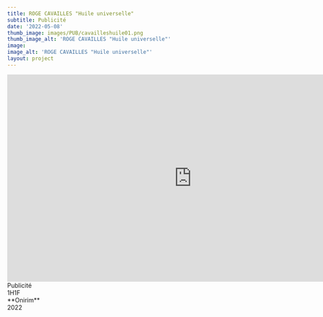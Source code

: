 ```yaml
---
title: ROGE CAVAILLES "Huile universelle"     
subtitle: Publicité
date: '2022-05-08'
thumb_image: images/PUB/cavailleshuile01.png
thumb_image_alt: 'ROGE CAVAILLES "Huile universelle"'
image: 
image_alt: 'ROGE CAVAILLES "Huile universelle"'
layout: project
---
```


<iframe width="853" height="480" src="https://www.youtube.com/embed/pZdepAxhePM" title="Cavaillès | L' Huile Universelle de Surgras" frameborder="0" allow="accelerometer; autoplay; clipboard-write; encrypted-media; gyroscope; picture-in-picture" allowfullscreen></iframe>
<br>
Publicité <br>
1H1F <br>
**Onirim** <br>
2022 <br>
